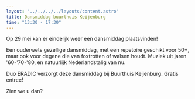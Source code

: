 ```yaml
---
layout: "../../../../layouts/content.astro"
title: Dansmiddag buurthuis Keijenburg
time: "13:30 - 17:30"
---
```


Op 29 mei kan er eindelijk weer een dansmiddag plaatsvinden!

Een ouderwets gezellige dansmiddag, met een repetoire geschikt voor 50+, maar ook voor degene die van foxtrotten of walsen houdt.
Muziek uit jaren '60-'70-'80, en natuurlijk Nederlandstalig van nu.

Duo ERADIC verzorgt deze dansmiddag bij Buurthuis Keijenburg.
Gratis entree!

Zien we u dan?
